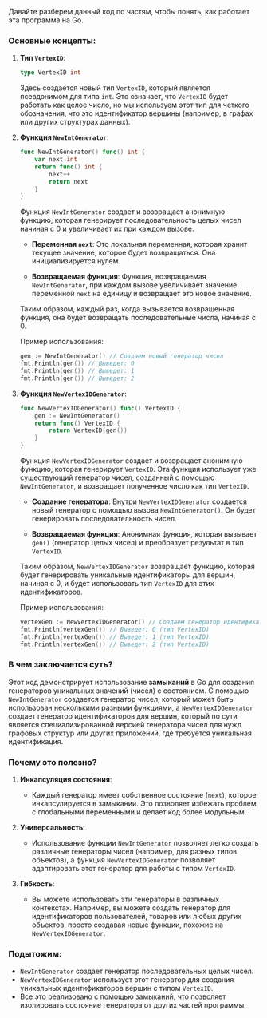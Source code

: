 Давайте разберем данный код по частям, чтобы понять, как работает эта программа на Go.

### Основные концепты:

1. **Тип `VertexID`**:
   ```go
   type VertexID int
   ```
   Здесь создается новый тип `VertexID`, который является псевдонимом для типа `int`. Это означает, что `VertexID` будет работать как целое число, но мы используем этот тип для четкого обозначения, что это идентификатор вершины (например, в графах или других структурах данных).

2. **Функция `NewIntGenerator`**:
   ```go
   func NewIntGenerator() func() int {
       var next int
       return func() int {
           next++
           return next
       }
   }
   ```
   Функция `NewIntGenerator` создает и возвращает анонимную функцию, которая генерирует последовательность целых чисел начиная с 0 и увеличивает их при каждом вызове.

   - **Переменная `next`**: Это локальная переменная, которая хранит текущее значение, которое будет возвращаться. Она инициализируется нулем.
   
   - **Возвращаемая функция**: Функция, возвращаемая `NewIntGenerator`, при каждом вызове увеличивает значение переменной `next` на единицу и возвращает это новое значение.

   Таким образом, каждый раз, когда вызывается возвращенная функция, она будет возвращать последовательные числа, начиная с 0.

   Пример использования:
   ```go
   gen := NewIntGenerator() // Создаем новый генератор чисел
   fmt.Println(gen()) // Выведет: 0
   fmt.Println(gen()) // Выведет: 1
   fmt.Println(gen()) // Выведет: 2
   ```

3. **Функция `NewVertexIDGenerator`**:
   ```go
   func NewVertexIDGenerator() func() VertexID {
       gen := NewIntGenerator()
       return func() VertexID {
           return VertexID(gen())
       }
   }
   ```
   Функция `NewVertexIDGenerator` создает и возвращает анонимную функцию, которая генерирует `VertexID`. Эта функция использует уже существующий генератор чисел, созданный с помощью `NewIntGenerator`, и возвращает полученное число как тип `VertexID`.

   - **Создание генератора**: Внутри `NewVertexIDGenerator` создается новый генератор с помощью вызова `NewIntGenerator()`. Он будет генерировать последовательность чисел.
   
   - **Возвращаемая функция**: Анонимная функция, которая вызывает `gen()` (генератор целых чисел) и преобразует результат в тип `VertexID`.

   Таким образом, `NewVertexIDGenerator` возвращает функцию, которая будет генерировать уникальные идентификаторы для вершин, начиная с 0, и будет использовать тип `VertexID` для этих идентификаторов.

   Пример использования:
   ```go
   vertexGen := NewVertexIDGenerator() // Создаем генератор идентификаторов для вершин
   fmt.Println(vertexGen()) // Выведет: 0 (тип VertexID)
   fmt.Println(vertexGen()) // Выведет: 1 (тип VertexID)
   fmt.Println(vertexGen()) // Выведет: 2 (тип VertexID)
   ```

### В чем заключается суть?

Этот код демонстрирует использование **замыканий** в Go для создания генераторов уникальных значений (чисел) с состоянием. С помощью `NewIntGenerator` создается генератор чисел, который может быть использован несколькими разными функциями, а `NewVertexIDGenerator` создает генератор идентификаторов для вершин, который по сути является специализированной версией генератора чисел для нужд графовых структур или других приложений, где требуется уникальная идентификация.

### Почему это полезно?

1. **Инкапсуляция состояния**:
   - Каждый генератор имеет собственное состояние (`next`), которое инкапсулируется в замыкании. Это позволяет избежать проблем с глобальными переменными и делает код более модульным.

2. **Универсальность**:
   - Использование функции `NewIntGenerator` позволяет легко создать различные генераторы чисел (например, для разных типов объектов), а функция `NewVertexIDGenerator` позволяет адаптировать этот генератор для работы с типом `VertexID`.

3. **Гибкость**:
   - Вы можете использовать эти генераторы в различных контекстах. Например, вы можете создать генератор для идентификаторов пользователей, товаров или любых других объектов, просто создавая новые функции, похожие на `NewVertexIDGenerator`.

### Подытожим:

- `NewIntGenerator` создает генератор последовательных целых чисел.
- `NewVertexIDGenerator` использует этот генератор для создания уникальных идентификаторов вершин с типом `VertexID`.
- Все это реализовано с помощью замыканий, что позволяет изолировать состояние генератора от других частей программы.

